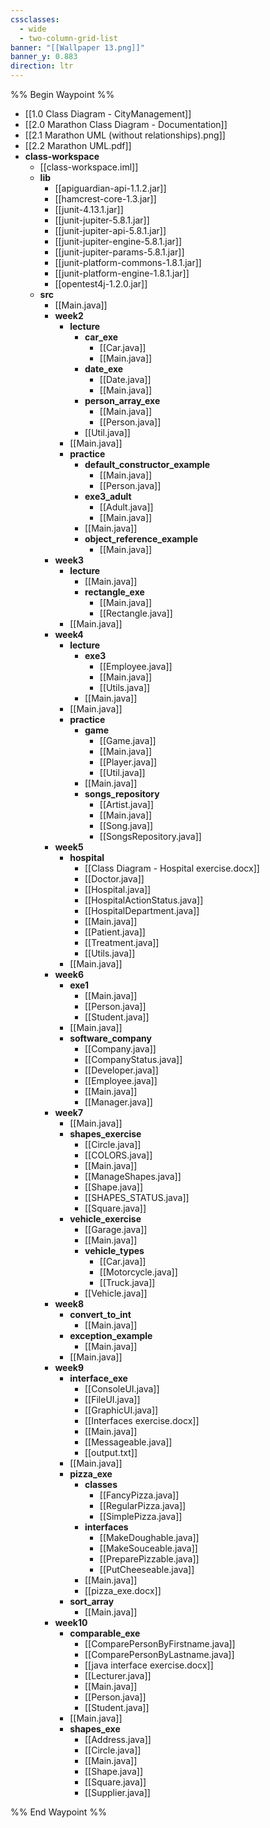 ```yaml
---
cssclasses:
  - wide
  - two-column-grid-list
banner: "[[Wallpaper 13.png]]"
banner_y: 0.883
direction: ltr
---
```

%% Begin Waypoint %%
- [[1.0 Class Diagram - CityManagement]]
- [[2.0 Marathon Class Diagram - Documentation]]
- [[2.1 Marathon UML (without relationships).png]]
- [[2.2 Marathon UML.pdf]]
- **class-workspace**
	- [[class-workspace.iml]]
	- **lib**
		- [[apiguardian-api-1.1.2.jar]]
		- [[hamcrest-core-1.3.jar]]
		- [[junit-4.13.1.jar]]
		- [[junit-jupiter-5.8.1.jar]]
		- [[junit-jupiter-api-5.8.1.jar]]
		- [[junit-jupiter-engine-5.8.1.jar]]
		- [[junit-jupiter-params-5.8.1.jar]]
		- [[junit-platform-commons-1.8.1.jar]]
		- [[junit-platform-engine-1.8.1.jar]]
		- [[opentest4j-1.2.0.jar]]
	- **src**
		- [[Main.java]]
		- **week2**
			- **lecture**
				- **car_exe**
					- [[Car.java]]
					- [[Main.java]]
				- **date_exe**
					- [[Date.java]]
					- [[Main.java]]
				- **person_array_exe**
					- [[Main.java]]
					- [[Person.java]]
				- [[Util.java]]
			- [[Main.java]]
			- **practice**
				- **default_constructor_example**
					- [[Main.java]]
					- [[Person.java]]
				- **exe3_adult**
					- [[Adult.java]]
					- [[Main.java]]
				- [[Main.java]]
				- **object_reference_example**
					- [[Main.java]]
		- **week3**
			- **lecture**
				- [[Main.java]]
				- **rectangle_exe**
					- [[Main.java]]
					- [[Rectangle.java]]
			- [[Main.java]]
		- **week4**
			- **lecture**
				- **exe3**
					- [[Employee.java]]
					- [[Main.java]]
					- [[Utils.java]]
				- [[Main.java]]
			- [[Main.java]]
			- **practice**
				- **game**
					- [[Game.java]]
					- [[Main.java]]
					- [[Player.java]]
					- [[Util.java]]
				- [[Main.java]]
				- **songs_repository**
					- [[Artist.java]]
					- [[Main.java]]
					- [[Song.java]]
					- [[SongsRepository.java]]
		- **week5**
			- **hospital**
				- [[Class Diagram - Hospital exercise.docx]]
				- [[Doctor.java]]
				- [[Hospital.java]]
				- [[HospitalActionStatus.java]]
				- [[HospitalDepartment.java]]
				- [[Main.java]]
				- [[Patient.java]]
				- [[Treatment.java]]
				- [[Utils.java]]
			- [[Main.java]]
		- **week6**
			- **exe1**
				- [[Main.java]]
				- [[Person.java]]
				- [[Student.java]]
			- [[Main.java]]
			- **software_company**
				- [[Company.java]]
				- [[CompanyStatus.java]]
				- [[Developer.java]]
				- [[Employee.java]]
				- [[Main.java]]
				- [[Manager.java]]
		- **week7**
			- [[Main.java]]
			- **shapes_exercise**
				- [[Circle.java]]
				- [[COLORS.java]]
				- [[Main.java]]
				- [[ManageShapes.java]]
				- [[Shape.java]]
				- [[SHAPES_STATUS.java]]
				- [[Square.java]]
			- **vehicle_exercise**
				- [[Garage.java]]
				- [[Main.java]]
				- **vehicle_types**
					- [[Car.java]]
					- [[Motorcycle.java]]
					- [[Truck.java]]
				- [[Vehicle.java]]
		- **week8**
			- **convert_to_int**
				- [[Main.java]]
			- **exception_example**
				- [[Main.java]]
			- [[Main.java]]
		- **week9**
			- **interface_exe**
				- [[ConsoleUI.java]]
				- [[FileUI.java]]
				- [[GraphicUI.java]]
				- [[Interfaces exercise.docx]]
				- [[Main.java]]
				- [[Messageable.java]]
				- [[output.txt]]
			- [[Main.java]]
			- **pizza_exe**
				- **classes**
					- [[FancyPizza.java]]
					- [[RegularPizza.java]]
					- [[SimplePizza.java]]
				- **interfaces**
					- [[MakeDoughable.java]]
					- [[MakeSouceable.java]]
					- [[PreparePizzable.java]]
					- [[PutCheeseable.java]]
				- [[Main.java]]
				- [[pizza_exe.docx]]
			- **sort_array**
				- [[Main.java]]
		- **week10**
			- **comparable_exe**
				- [[ComparePersonByFirstname.java]]
				- [[ComparePersonByLastname.java]]
				- [[java interface exercise.docx]]
				- [[Lecturer.java]]
				- [[Main.java]]
				- [[Person.java]]
				- [[Student.java]]
			- [[Main.java]]
			- **shapes_exe**
				- [[Address.java]]
				- [[Circle.java]]
				- [[Main.java]]
				- [[Shape.java]]
				- [[Square.java]]
				- [[Supplier.java]]

%% End Waypoint %%
